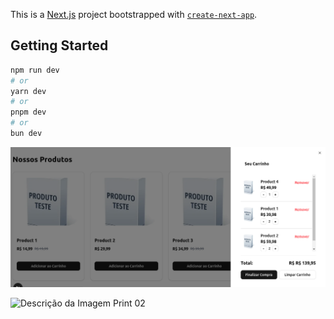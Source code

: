 This is a [Next.js](https://nextjs.org) project bootstrapped with [`create-next-app`](https://nextjs.org/docs/app/api-reference/cli/create-next-app).



## Getting Started

```bash
npm run dev
# or
yarn dev
# or
pnpm dev
# or
bun dev
```

![Descrição da Imagem Print 01](/public/print01.png)

![Descrição da Imagem Print 02](/public/print02.png)
